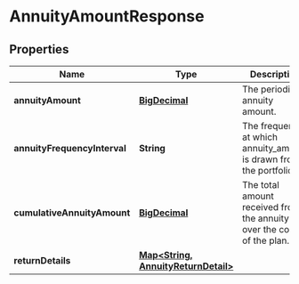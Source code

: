 
# AnnuityAmountResponse

## Properties
Name | Type | Description | Notes
------------ | ------------- | ------------- | -------------
**annuityAmount** | [**BigDecimal**](BigDecimal.md) | The periodic annuity amount. | 
**annuityFrequencyInterval** | **String** | The frequency at which annuity_amount is drawn from the portfolio. | 
**cumulativeAnnuityAmount** | [**BigDecimal**](BigDecimal.md) | The total amount received from the annuity over the course of the plan. | 
**returnDetails** | [**Map&lt;String, AnnuityReturnDetail&gt;**](AnnuityReturnDetail.md) |  | 



